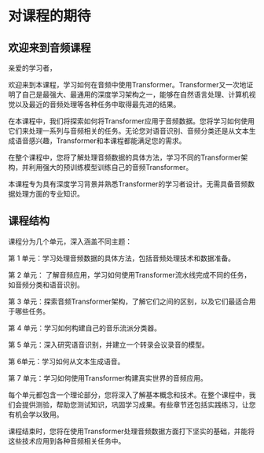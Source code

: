 # 对课程的期待

## 欢迎来到音频课程

亲爱的学习者，

欢迎来到本课程，学习如何在音频中使用Transformer。Transformer又一次地证明了自己是最强大、最通用的深度学习架构之一，能够在自然语言处理、计算机视觉以及最近的音频处理等各种任务中取得最先进的结果。

在本课程中，我们将探索如何将Transformer应用于音频数据。您将学习如何使用它们来处理一系列与音频相关的任务。无论您对语音识别、音频分类还是从文本生成语音感兴趣，Transformer和本课程都能满足您的需求。

在整个课程中，您将了解处理音频数据的具体方法，学习不同的Transformer架构，并利用强大的预训练模型训练自己的音频Transformer。

本课程专为具有深度学习背景并熟悉Transformer的学习者设计。无需具备音频数据处理方面的专业知识。

## 课程结构
课程分为几个单元，深入涵盖不同主题：

第 1 单元：学习处理音频数据的具体方法，包括音频处理技术和数据准备。

第 2 单元： 了解音频应用，学习如何使用Transformer流水线完成不同的任务，如音频分类和语音识别。

第 3 单元：探索音频Transformer架构，了解它们之间的区别，以及它们最适合用于哪些任务。

第 4 单元：学习如何构建自己的音乐流派分类器。

第 5 单元：深入研究语音识别，并建立一个转录会议录音的模型。

第 6单元：学习如何从文本生成语音。

第 7 单元：学习如何使用Transformer构建真实世界的音频应用。

每个单元都包含一个理论部分，您将深入了解基本概念和技术。在整个课程中，我们会提供测验，帮助您测试知识，巩固学习成果。有些章节还包括实践练习，让您有机会学以致用。

课程结束时，您将在使用Transformer处理音频数据方面打下坚实的基础，并能将这些技术应用到各种音频相关任务中。
